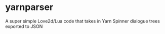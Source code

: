 # yarnparser
A super simple Love2d/Lua code that takes in Yarn Spinner dialogue trees exported to JSON
